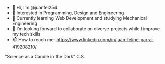 - 👋 Hi, I’m @juanfel254
- 👀 Interested in Programming, Design and Engineering
- 🌱 Currently learning Web Development and studying Mechanical Engineering
- 💞️ I’m looking forward to collaborate on diverse projects while I improve my tech skills
- 📫 How to reach me: https://www.linkedin.com/in/juan-felipe-parra-419208210/

"Science as a Candle in the Dark" C.S.
